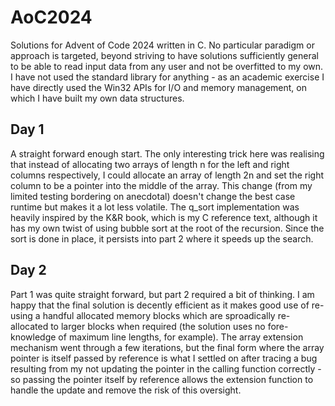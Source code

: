 # AoC2024

Solutions for Advent of Code 2024 written in C. No particular paradigm or approach is targeted, beyond striving to have solutions sufficiently general to be able to read input data from any user and not be overfitted to my own. I have not used the standard library for anything - as an academic exercise I have directly used the Win32 APIs for I/O and memory management, on which I have built my own data structures. 

## Day 1
A straight forward enough start. The only interesting trick here was realising that instead of allocating two arrays of length n for the left and right columns respectively, I could allocate an array of length 2n and set the right column to be a pointer into the middle of the array. This change (from my limited testing bordering on anecdotal) doesn't change the best case runtime but makes it a lot less volatile. The q_sort implementation was heavily inspired by the K&R book, which is my C reference text, although it has my own twist of using bubble sort at the root of the recursion. Since the sort is done in place, it persists into part 2 where it speeds up the search.

## Day 2
Part 1 was quite straight forward, but part 2 required a bit of thinking. I am happy that the final solution is decently efficient as it makes good use of re-using a handful allocated memory blocks which are sproadically re-allocated to larger blocks when required (the solution uses no fore-knowledge of maximum line lengths, for example). The array extension mechanism went through a few iterations, but the final form where the array pointer is itself passed by reference is what I settled on after tracing a bug resulting from my not updating the pointer in the calling function correctly - so passing the pointer itself by reference allows the extension function to handle the update and remove the risk of this oversight.

